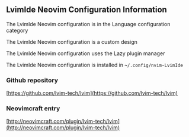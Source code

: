 ## LvimIde Neovim Configuration Information

The LvimIde Neovim configuration is in the Language configuration category

The LvimIde Neovim configuration is a custom design

The LvimIde Neovim configuration uses the Lazy plugin manager

The LvimIde Neovim configuration is installed in `~/.config/nvim-LvimIde`

### Github repository

[https://github.com/lvim-tech/lvim](https://github.com/lvim-tech/lvim)

### Neovimcraft entry

[http://neovimcraft.com/plugin/lvim-tech/lvim](http://neovimcraft.com/plugin/lvim-tech/lvim)

